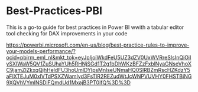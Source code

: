 # Best-Practices-PBI

This is a go-to guide for best practices in Power BI wwith a tabular editor tool checking for DAX improvements in your code

https://powerbi.microsoft.com/en-us/blog/best-practice-rules-to-improve-your-models-performance/?ocid=pbirm_eml_nl&mkt_tok=eyJpIjoiWkdFeU5UZ3dZV0UxWVRreSIsInQiOiIySXlWaW5QV1ZuSUhaYUh5RHNjSGd1T2g1bDhWKzBFZzFxblNyaGNseVhoXC9jamZIZkxqQjhHeldFU3hoUmlDYlpsMnlseUNmaHQ0SlRBZmRscHZKdzY5aFlXTEJuM0xlVTdPSXZWamIyd3FsTlR2REZudWtJcWNPVUVHY0FHSTBiNG9XQVhVYmlNSDlFQmdUd1MxajB3PT0ifQ%3D%3D

